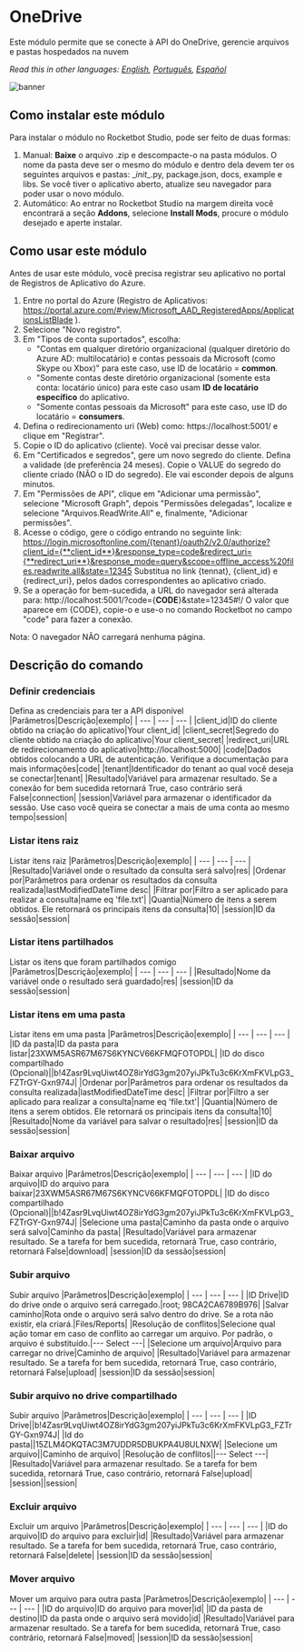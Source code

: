 



# OneDrive
  
Este módulo permite que se conecte à API do OneDrive, gerencie arquivos e pastas hospedados na nuvem  

*Read this in other languages: [English](Manual_OneDrive.md), [Português](Manual_OneDrive.pr.md), [Español](Manual_OneDrive.es.md)*
  
![banner](imgs/Banner_OneDrive.png)
## Como instalar este módulo
  
Para instalar o módulo no Rocketbot Studio, pode ser feito de duas formas:
1. Manual: __Baixe__ o arquivo .zip e descompacte-o na pasta módulos. O nome da pasta deve ser o mesmo do módulo e dentro dela devem ter os seguintes arquivos e pastas: \__init__.py, package.json, docs, example e libs. Se você tiver o aplicativo aberto, atualize seu navegador para poder usar o novo módulo.
2. Automático: Ao entrar no Rocketbot Studio na margem direita você encontrará a seção **Addons**, selecione **Install Mods**, procure o módulo desejado e aperte instalar.  


## Como usar este módulo

Antes de usar este módulo, você precisa registrar seu aplicativo no portal de Registros de Aplicativo do Azure.

1. Entre no portal do Azure (Registro de Aplicativos: https://portal.azure.com/#view/Microsoft_AAD_RegisteredApps/ApplicationsListBlade ).
2. Selecione "Novo registro".
3. Em "Tipos de conta suportados", escolha:
    - "Contas em qualquer diretório organizacional (qualquer diretório do Azure AD: multilocatário) e contas pessoais da Microsoft (como Skype ou Xbox)" para este caso, use ID de locatário = **common**.
    - "Somente contas deste diretório organizacional (somente esta conta: locatário único) para este caso usam **ID de locatário específico** do aplicativo.
    - "Somente contas pessoais da Microsoft" para este caso, use ID do locatário = **consumers**.
4. Defina o redirecionamento uri (Web) como: https://localhost:5001/ e clique em "Registrar".
5. Copie o ID do aplicativo (cliente). Você vai precisar desse valor.
6. Em "Certificados e 
segredos", gere um novo segredo do cliente. Defina a validade (de preferência 24 meses). Copie o VALUE do segredo do cliente criado (NÃO o ID do segredo). Ele vai esconder depois de alguns minutos.
7. Em "Permissões de API", clique em "Adicionar uma permissão", selecione "Microsoft Graph", depois "Permissões delegadas", localize e selecione "Arquivos.ReadWrite.All" e, finalmente, "Adicionar permissões".
8. Acesse o código, gere o código entrando no seguinte link:
https://login.microsoftonline.com/{tenant}/oauth2/v2.0/authorize?client_id={**client_id**}&response_type=code&redirect_uri={**redirect_uri**}&response_mode=query&scope=offline_access%20files.readwrite.all&state=12345
Substitua no link {tennat}, {client_id} e {redirect_uri}, pelos dados correspondentes ao aplicativo criado.
9. Se a operação for bem-sucedida, a URL do navegador será alterada para: http://localhost:5001/?code={**CODE**}&state=12345#!/
O valor que aparece em {CODE}, copie-o e use-o no comando Rocketbot no campo 
"code" para fazer a conexão.

Nota: O navegador NÃO carregará nenhuma página.
## Descrição do comando

### Definir credenciais
  
Defina as credenciais para ter a API disponível
|Parâmetros|Descrição|exemplo|
| --- | --- | --- |
|client_id|ID do cliente obtido na criação do aplicativo|Your client_id|
|client_secret|Segredo do cliente obtido na criação do aplicativo|Your client_secret|
|redirect_uri|URL de redirecionamento do aplicativo|http://localhost:5000|
|code|Dados obtidos colocando a URL de autenticação. Verifique a documentação para mais informações|code|
|tenant|Identificador do tenant ao qual você deseja se conectar|tenant|
|Resultado|Variável para armazenar resultado. Se a conexão for bem sucedida retornará True, caso contrário será False|connection|
|session|Variável para armazenar o identificador da sessão. Use caso você queira se conectar a mais de uma conta ao mesmo tempo|session|

### Listar itens raiz
  
Listar itens raiz
|Parâmetros|Descrição|exemplo|
| --- | --- | --- |
|Resultado|Variável onde o resultado da consulta será salvo|res|
|Ordenar por|Parâmetros para ordenar os resultados da consulta realizada|lastModifiedDateTime desc|
|Filtrar por|Filtro a ser aplicado para realizar a consulta|name eq 'file.txt'|
|Quantia|Número de itens a serem obtidos. Ele retornará os principais itens da consulta|10|
|session|ID da sessão|session|

### Listar itens partilhados
  
Listar os itens que foram partilhados comigo
|Parâmetros|Descrição|exemplo|
| --- | --- | --- |
|Resultado|Nome da variável onde o resultado será guardado|res|
|session|ID da sessão|session|

### Listar itens em uma pasta
  
Listar itens em uma pasta
|Parâmetros|Descrição|exemplo|
| --- | --- | --- |
|ID da pasta|ID da pasta para listar|23XWM5ASR67M67S6KYNCV66KFMQFOTOPDL|
|ID do disco compartilhado (Opcional)||b!4Zasr9LvqUiwt4OZ8irYdG3gm207yiJPkTu3c6KrXmFKVLpG3_FZTrGY-Gxn974J|
|Ordenar por|Parâmetros para ordenar os resultados da consulta realizada|lastModifiedDateTime desc|
|Filtrar por|Filtro a ser aplicado para realizar a consulta|name eq 'file.txt'|
|Quantia|Número de itens a serem obtidos. Ele retornará os principais itens da consulta|10|
|Resultado|Nome da variável para salvar o resultado|res|
|session|ID da sessão|session|

### Baixar arquivo
  
Baixar arquivo
|Parâmetros|Descrição|exemplo|
| --- | --- | --- |
|ID do arquivo|ID do arquivo para baixar|23XWM5ASR67M67S6KYNCV66KFMQFOTOPDL|
|ID do disco compartilhado (Opcional)||b!4Zasr9LvqUiwt4OZ8irYdG3gm207yiJPkTu3c6KrXmFKVLpG3_FZTrGY-Gxn974J|
|Selecione uma pasta|Caminho da pasta onde o arquivo será salvo|Caminho da pasta|
|Resultado|Variável para armazenar resultado. Se a tarefa for bem sucedida, retornará True, caso contrário, retornará False|download|
|session|ID da sessão|session|

### Subir arquivo
  
Subir arquivo
|Parâmetros|Descrição|exemplo|
| --- | --- | --- |
|ID Drive|ID do drive onde o arquivo será carregado.|root; 98CA2CA6789B976|
|Salvar caminho|Rota onde o arquivo será salvo dentro do drive. Se a rota não existir, ela criará.|Files/Reports|
|Resolução de conflitos|Selecione qual ação tomar em caso de conflito ao carregar um arquivo. Por padrão, o arquivo é substituído.|--- Select ---|
|Selecione um arquivo|Arquivo para carregar no drive|Caminho de arquivo|
|Resultado|Variável para armazenar resultado. Se a tarefa for bem sucedida, retornará True, caso contrário, retornará False|upload|
|session|ID da sessão|session|

### Subir arquivo no drive compartilhado
  
Subir arquivo
|Parâmetros|Descrição|exemplo|
| --- | --- | --- |
|ID Drive||b!4Zasr9LvqUiwt4OZ8irYdG3gm207yiJPkTu3c6KrXmFKVLpG3_FZTrGY-Gxn974J|
|Id do pasta||15ZLM4OKQTAC3M7UDDR5DBUKPA4U8ULNXW|
|Selecione um arquivo||Caminho de arquivo|
|Resolução de conflitos||--- Select ---|
|Resultado|Variável para armazenar resultado. Se a tarefa for bem sucedida, retornará True, caso contrário, retornará False|upload|
|session||session|

### Excluir arquivo
  
Excluir um arquivo
|Parâmetros|Descrição|exemplo|
| --- | --- | --- |
|ID do arquivo|ID do arquivo para excluir|id|
|Resultado|Variável para armazenar resultado. Se a tarefa for bem sucedida, retornará True, caso contrário, retornará False|delete|
|session|ID da sessão|session|

### Mover arquivo
  
Mover um arquivo para outra pasta
|Parâmetros|Descrição|exemplo|
| --- | --- | --- |
|ID do arquivo|ID do arquivo para mover|id|
|ID da pasta de destino|ID da pasta onde o arquivo será movido|id|
|Resultado|Variável para armazenar resultado. Se a tarefa for bem sucedida, retornará True, caso contrário, retornará False|moved|
|session|ID da sessão|session|
